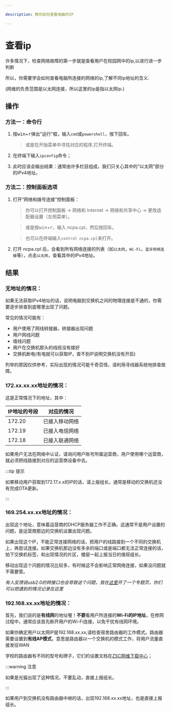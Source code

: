 ```yaml
---

description: 教你如何查看电脑的IP

---
```

# 查看ip

许多情况下，检查网络故障的第一步就是查看用户在校园网中的ip,以进行进一步判断

所以，你需要学会如何查看电脑所连接的网络的ip,了解不同ip地址的含义.

(网维的负责范围是以太网连接，所以这里的ip是指以太网ip.)

## 操作
### 方法一：命令行
1. 按<kbd>win</kbd>+<kbd>r</kbd>弹出"运行"框，输入`cmd`或`powershell`，按下回车。
    > 或是在开始菜单中寻找对应的程序,打开终端。
    
2. 在终端下输入`ipconfig`命令；

3. 此时应该会输出结果：通常由许多栏目组成，我们只关心其中的“以太网”部分的IPv4地址。
### 方法二：控制面板选项
1. 打开“网络和拨号连接”控制面板：
    > 你可以打开控制面板 → 网络和 Internet → 网络和共享中心 → 更改适配器设置（左侧菜单）。
    
    > 或是按<kbd>win</kbd>+<kbd>r</kbd>，输入 ncpa.cpl，然后按回车。
    
    > 也可以在终端输入`control ncpa.cpl`来打开。
    
2. 打开 ncpa.cpl 后，会看到所有网络连接的列表（如`以太网`，`Wi-Fi`，`蓝牙网络连接`等），点击`以太网`，查看其中的IPv4地址。

## 结果
### 无地址的情况：

如果无法获取IPv4地址的话，说明电脑到交换机之间的物理连接是不通的，你需要逐步排查到底哪里出现了问题。

常见的情况可能有：

- 用户使用了网线转接器，转接器出现问题
- 用户网线问题
- 墙线问题
- 用户在交换机那头的线缆没有接好
- 交换机断电(有电就可以获取IP，查不到IP说明交换机没有开启)

列举的原因仅供参考，实际出现的情况可能千奇百怪，请利用寻线器系统地排查故障。

### 172.xx.xx.xx地址的情况：
这是正常情况下的地址，其中：

|IP地址的号段|对应的情况|
|-          |-       |
|172.20|已接入移动网络|
|172.19|已接入电信网络|
|172.18|已接入联通网络|

如果用户无法在网络中认证，请询问用户账号所属运营商，用户使用哪个运营商，就必须把线路接到对应的运营商设备中去。

:::tip 提示

如果移动用户获取到172.17.x.x的IP的话，请上报组长，通常是移动的交换机还没有完成OTA更新。

:::

### 169.254.xx.xx地址的情况：
出现这个地址，意味着运营商的DHCP服务器工作不正确。这通常不是用户设置的问题，是运营商那边的交换机设置出现问题。

如果出现这个IP，不能正常连接网络的话，把用户的线路接到一个不同的交换机上，再尝试连接。如果交换机那边没有多余的端口或是端口都无法正常连接的话，拍下交换机标签，和出现情况的片区，楼层一起上报当日的值班组长。

移动出现这个问题的情况比较多，有时候这不会影响正常网络连接，如果没问题就不需要管。

*有人反馈说usb2.0的转接口也会导致这个问题，我在[这里](/docs/wiki/杂项/关于169.254.x.x的ip问题汇总)开了一个专题页，你们可以把遇到的情况记录在这里*

### 192.168.xx.xx地址的情况：
首先，我们说的是**有线网**的地址喔！**不要**看用户所连接的**Wi-Fi的IP地址**，在修网过程中，通常应该首先断开用户的Wi-Fi连接，以免干扰有线网环境。

如果你确定用户以太网IP是192.168.xx.xx,请检查宿舍路由器的工作模式。路由器需要设置到**有线AP模式**，意思是路由器以一个交换机的模式工作，将用户流量直接发往WAN

学校的路由器有不同的型号和牌子，它们的设置文档在[ZSC网维下载中心](https://gitea.zsxyww.com/i/Downloads/src/branch/master/%E8%B7%AF%E7%94%B1%E5%99%A8%E8%AE%BE%E7%BD%AE%E6%96%87%E6%A1%A3)；

:::warning 注意

如果是光猫出现了这种情况，不要乱动，直接上报组长。

:::

如果用户到交换机没有路由器中继的话，出现192.168.xx.xx地址，也是直接上报组长。
